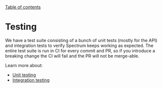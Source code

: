 [Table of contents](../readme.md)

# Testing

We have a test suite consisting of a bunch of unit tests (mostly for the API) and integration tests to verify Spectrum keeps working as expected. The entire test suite is run in CI for every commit and PR, so if you introduce a breaking change the CI will fail and the PR will not be merge-able.

Learn more about:
- [Unit testing](./unit.md)
- [Integration testing](./integration.md)

